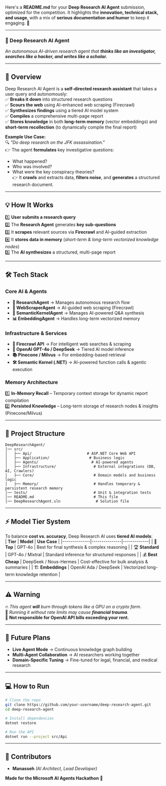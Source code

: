 Here's a **README.md** for your **Deep Research AI Agent** submission, optimized for the competition. It highlights the **innovation, technical stack, and usage**, with a mix of **serious documentation and humor** to keep it engaging. 🚀

---

### **🧠 Deep Research AI Agent**

_An autonomous AI-driven research agent that **thinks like an investigator, searches like a hacker, and writes like a scholar.**_

---

## **🚀 Overview**

Deep Research AI Agent is a **self-directed research assistant** that takes a user query and autonomously:  
✅ **Breaks it down** into structured research questions  
✅ **Scours the web** using AI-enhanced web scraping (Firecrawl)  
✅ **Synthesizes findings** using a tiered AI model system  
✅ **Compiles** a comprehensive multi-page report  
✅ **Stores knowledge** in both **long-term memory** (vector embeddings) and **short-term recollection** (to dynamically compile the final report)

**Example Use Case:**  
🔍 _"Do deep research on the JFK assassination."_  
👉 The agent **formulates** key investigative questions:

- What happened?
- Who was involved?
- What were the key conspiracy theories?  
  👉 It **crawls** and extracts data, **filters noise**, and **generates** a structured research document.

---

## **💡 How It Works**

1️⃣ **User submits a research query**  
2️⃣ The **Research Agent** generates **key sub-questions**  
3️⃣ It **scrapes** relevant sources via **Firecrawl** and AI-guided extraction  
4️⃣ It **stores data in memory** (_short-term & long-term vectorized knowledge nodes_)  
5️⃣ The **AI synthesizes** a structured, multi-page report

---

## **🛠️ Tech Stack**

### **Core AI & Agents**

- **🦾 ResearchAgent** → Manages autonomous research flow
- **🔎 WebScraperAgent** → AI-guided web scraping (Firecrawl)
- **🧠 SemanticKernelAgent** → Manages AI-powered Q&A synthesis
- **📊 EmbeddingAgent** → Handles long-term vectorized memory

### **Infrastructure & Services**

- **📡 Firecrawl API** → For intelligent web searches & scraping
- **🤖 OpenAI GPT-4o / DeepSeek** → Tiered AI model inference
- **📚 Pinecone / Milvus** → For embedding-based retrieval
- **🛠 Semantic Kernel (.NET)** → AI-powered function calls & agentic execution

### **Memory Architecture**

1️⃣ **In-Memory Recall** – Temporary context storage for dynamic report compilation  
2️⃣ **Persisted Knowledge** – Long-term storage of research nodes & insights (Pinecone/Milvus)

---

## **📂 Project Structure**

```
DeepResearchAgent/
│── src/
│   ├── Api/                         # ASP.NET Core Web API
│   ├── Application/                  # Business logic
│   ├── Agents/                        # AI-powered agents
│   ├── Infrastructure/                 # External integrations (DB, AI, Crawlers)
│   ├── Core/                           # Domain models and business logic
│   ├── Memory/                         # Handles temporary & persistent research memory
│── tests/                              # Unit & integration tests
│── README.md                           # This file
│── DeepResearchAgent.sln                # Solution file
```

---

## **⚡ Model Tier System**

To balance **cost vs. accuracy**, Deep Research AI uses **tiered AI models**:  
| **Tier** | **Model** | **Use Case** |
|--------------|---------------|-------------|
| 🚀 **Top** | GPT-4o | Best for final synthesis & complex reasoning |
| 🏆 **Standard** | GPT-4o / Mixtral | Standard inference for structured responses |
| 💰 **Best Cheap** | DeepSeek / Nous-Hermes | Cost-effective for bulk analysis & summaries |
| 🏗 **Embeddings** | OpenAI Ada / DeepSeek | Vectorized long-term knowledge retention |

---

## **⚠️ Warning**

🔥 _This agent **will** burn through tokens like a GPU on a crypto farm._  
💸 _Running it without rate limits may cause **financial trauma**._  
🛑 **Not responsible for OpenAI API bills exceeding your rent.**

---

## **📌 Future Plans**

- **Live Agent Mode** → Continuous knowledge graph building
- **Multi-Agent Collaboration** → AI researchers working together
- **Domain-Specific Tuning** → Fine-tuned for legal, financial, and medical research

---

## **💻 How to Run**

```bash
# Clone the repo
git clone https://github.com/your-username/deep-research-agent.git
cd deep-research-agent

# Install dependencies
dotnet restore

# Run the API
dotnet run --project src/Api
```

---

## **👥 Contributors**

- **Manasseh** _(AI Architect, Lead Developer)_

**Made for the Microsoft AI Agents Hackathon** 🚀
